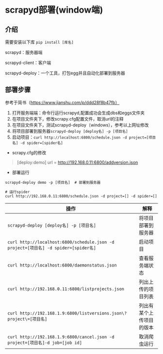 # scrapyd部署(window端)

## 介绍

需要安装以下库 `pip install [库名]`

scrapyd：服务器端

scrapyd-client：客户端

scrapyd-deploy：一个工具，打包egg并且自动化部署到服务器



## 部署步骤

参考于简书（https://www.jianshu.com/p/ddd28f8b47fb）

1. 打开服务端端：命令行运行scrapyd,配置成功会生成dbs和eggs文件夹
2. 在项目文件夹下，修改scrapy.cfg配置文件，取消url的注释
3. 在项目文件夹下，测试scrapyd-deploy（windows），参考以上网址修改
4. 将项目部署到服务器`scrapyd-deploy [deploy名] -p [项目名]`
5. 启动项目：`curl http://localhost:6800/schedule.json -d project=[项目名] -d spider=[spider名]`



- scrapy.cfg的修改

> [deploy:demo]
> url = http://192.168.0.11:6800/addversion.json

- 部署运行


```shell
scrapyd-deploy demo -p [项目名]  # 部署到服务器

# 运行spider
curl http://192.168.0.11:6800/schedule.json -d project=[] -d spider=[]

```
| 操作                                                         | 解释                     |
| ------------------------------------------------------------ | ------------------------ |
| `scrapyd-deploy [deploy名] -p [项目名]`                      | 将项目部署到服务器       |
| `curl http://localhost:6800/schedule.json -d project=[项目名] -d spider=[spider名]` | 启动项目                 |
| `curl http://localhost:6800/daemonstatus.json`               | 查看服务端状态           |
| `curl http://192.168.0.11:6800/listprojects.json`            | 列出上传的项目列表       |
| `curl http://192.168.1.9:6800/listversions.json\?project\=[项目名]` | 列出有某个上传项目的版本 |
| `curl http://192.168.1.9:6800/cancel.json -d project=[项目名]-d job=[job id]` |  取消爬虫运行                        |


